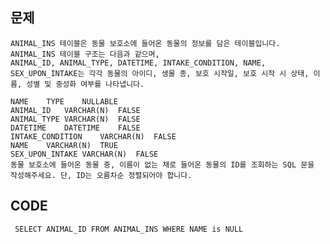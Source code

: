 ## 문제

    ANIMAL_INS 테이블은 동물 보호소에 들어온 동물의 정보를 담은 테이블입니다. ANIMAL_INS 테이블 구조는 다음과 같으며, 
    ANIMAL_ID, ANIMAL_TYPE, DATETIME, INTAKE_CONDITION, NAME, SEX_UPON_INTAKE는 각각 동물의 아이디, 생물 종, 보호 시작일, 보호 시작 시 상태, 이름, 성별 및 중성화 여부를 나타냅니다.

    NAME	TYPE	NULLABLE
    ANIMAL_ID	VARCHAR(N)	FALSE
    ANIMAL_TYPE	VARCHAR(N)	FALSE
    DATETIME	DATETIME	FALSE
    INTAKE_CONDITION	VARCHAR(N)	FALSE
    NAME	VARCHAR(N)	TRUE
    SEX_UPON_INTAKE	VARCHAR(N)	FALSE
    동물 보호소에 들어온 동물 중, 이름이 없는 채로 들어온 동물의 ID를 조회하는 SQL 문을 작성해주세요. 단, ID는 오름차순 정렬되어야 합니다.

## CODE

     SELECT ANIMAL_ID FROM ANIMAL_INS WHERE NAME is NULL
